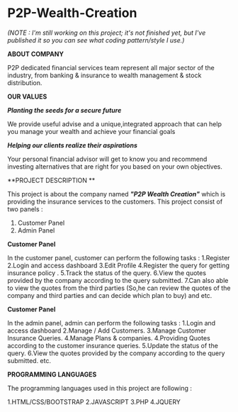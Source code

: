 # P2P-Wealth-Creation
_(NOTE : I'm still working on this project; it's not finished yet, but I've published it so you can see what coding pattern/style I use.)_

**ABOUT COMPANY**

P2P dedicated financial services team represent all major sector of the industry, from banking & insurance to wealth management & stock distribution.

**OUR VALUES**

_**Planting the seeds for a secure future**_

We provide useful advise and a unique,integrated approach that can help you manage your wealth and achieve your financial goals

_**Helping our clients realize their aspirations**_

Your personal financial advisor will get to know you and recommend investing alternatives that are right for you based on your own objectives.

**PROJECT DESCRIPTION **

This project is about the company named **_"P2P Wealth Creation"_** which is providing the insurance services to the customers.
This project consist of two panels :
1. Customer Panel
2. Admin Panel

**Customer Panel**

In the customer panel, customer can perform the following tasks :
1.Register 
2.Login and access dashboard
3.Edit Profile
4.Register the query for getting insurance policy .
5.Track the status of the query.
6.View the quotes provided by the company according to the query submitted.
7.Can also able to view the quotes from the third parties (So,he can review the quotes of the company and third parties and can decide which plan to buy)
and etc.

**Customer Panel**

In the admin panel, admin can perform the following tasks :
1.Login and access dashboard 
2.Manage / Add Customers.
3.Manage Customer Insurance Queries.
4.Manage Plans & companies.
4.Providing Quotes according to the customer insurance queries.
5.Update the status of the query.
6.View the quotes provided by the company according to the query submitted.
etc.

**PROGRAMMING LANGUAGES**

The programming languages used in this project are following :

1.HTML/CSS/BOOTSTRAP 
2.JAVASCRIPT
3.PHP
4.JQUERY
